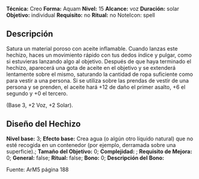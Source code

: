 
**Técnica:** Creo
**Forma:** Aquam
**Nivel:** 15
**Alcance:** voz 
**Duración:** solar  
**Objetivo:** individual
**Requisito:** no
**Ritual:** no
NoteIcon: spell




## Descripción 
<p>Satura un material poroso con aceite inflamable. Cuando lanzas este hechizo, haces un movimiento rápido con tus dedos índice y pulgar, como si estuvieras lanzando algo al objetivo. Después de que haya terminado el hechizo, aparecerá una gota de aceite en el objetivo y se extenderá lentamente sobre el mismo, saturando la cantidad de ropa suficiente como para vestir a una persona. Si se utiliza sobre las prendas de vestir de una persona y se prenden, el aceite hará +12 de daño el primer asalto, +6 el segundo y +0 el tercero.</p><p>(Base 3, +2 Voz, +2 Solar).</p><p></p>

## Diseño del Hechizo 

**Nivel base:** 3; **Efecto base:** Crea agua (o algún otro líquido natural) que no esté recogida en un contenedor (por ejemplo, derramada sobre una superficie).;  **Tamaño del **Objetivo:**** 0; **Complejidad:** ; **Requisito de Mejora:** 0; **General:** false; **Ritual:** false; **Bono:** 0; **Descripción del** **Bono:** 

Fuente: ArM5 página 188